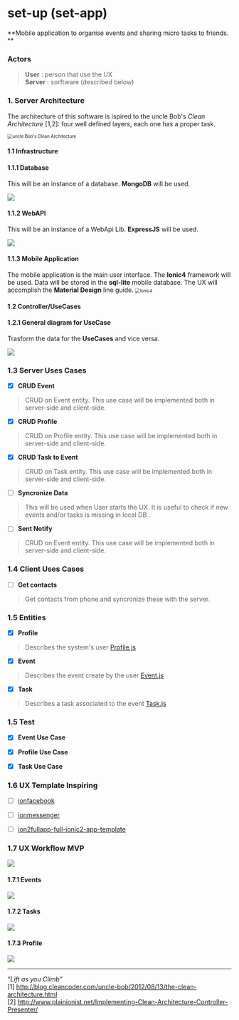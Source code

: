 # set-up (set-app)

**Mobile application to organise events and sharing micro tasks to friends. **



### Actors
> **User** : person that use the UX<br/>
> **Server** : sorftware (described below)

### 1. Server Architecture
The architecture of this software is ispired to the uncle Bob's *Clean Architecture* [1,2]: four well defined layers, each one has a proper task.

<img src="imgsReadMe/cleanArchitecture.jpeg" alt="uncle Bob's Clean Architecture" style="zoom:70%;" />


#### 1.1 Infrastructure
#### 1.1.1 Database 
This will be an instance of a database. 
**MongoDB** will be used.

<img src="imgsReadMe/d1.png"/>

#### 1.1.2 WebAPI 
This will be an instance of a WebApi Lib. **ExpressJS** will be used.

<img src="imgsReadMe/d2.png"/>

#### 1.1.3 Mobile Application 
The mobile application is the main user interface. The **Ionic4** framework will be used. Data will be stored in the **sql-lite** mobile database. The UX will accomplish the **Material Design** line guide.
<img src="imgsReadMe/ionic.jpg" alt="Ionic4" style="zoom:67%;" />

#### 1.2 Controller/UseCases

#### 1.2.1 General diagram for UseCase 
Trasform the data for the **UseCases** and vice versa.

<img src="imgsReadMe/d3.png"/>

### 1.3 Server Uses Cases

* [X] **CRUD Event**

> CRUD on Event entity. This use case will be implemented both in server-side and client-side.

* [X] **CRUD Profile**

> CRUD on Profile entity. This use case will be implemented both in server-side and client-side.

* [X] **CRUD Task to Event**

> CRUD on Task entity. This use case will be implemented both in server-side and client-side.

* [ ] **Syncronize Data**

> This will be used when User starts the UX. It is useful to check if new events and/or tasks is missing in local DB .

* [ ] **Sent Notify**

> CRUD on Event entity. This use case will be implemented both in server-side and client-side.

### 1.4 Client Uses Cases
* [ ] **Get contacts**

> Get contacts from phone and syncronize these with the server.


### 1.5 Entities
* [X] **Profile**

> Describes the system's user [Profile.js](https://gitlab.com/alfarruggia/set-up/tree/master/Entities/Profile.js)

* [X] **Event**

> Describes the event create by the user [Event.js](https://gitlab.com/alfarruggia/set-up/tree/master/Entities/Event.js)

* [X] **Task**
> Describes a task associated to the event [Task.js](https://gitlab.com/alfarruggia/set-up/tree/master/Entities/Task.js)

### 1.5 Test

* [X] **Event Use Case**
* [X] **Profile Use Case**
* [X] **Task Use Case**


### 1.6 UX Template Inspiring
* [ ]  [ionfacebook](https://market.ionicframework.com/themes/ionfacebook)

* [ ]  [ionmessenger](https://market.ionicframework.com/themes/ionmessenger)

* [ ]  [ion2fullapp-full-ionic2-app-template](https://ionicthemes.com/product/ion2fullapp-full-ionic2-app-template)


### 1.7 UX Workflow MVP
<img src="imgsReadMe/d5.png"/>

#### 1.7.1  Events
<img src="imgsReadMe/d6.png"/>

#### 1.7.2 Tasks
<img src="imgsReadMe/d7.png"/>

#### 1.7.3 Profile
<img src="imgsReadMe/d8.png"/>

<hr>

*"Lift as you Climb"*<br/>
[1] http://blog.cleancoder.com/uncle-bob/2012/08/13/the-clean-architecture.html<br/>
[2] http://www.plainionist.net/Implementing-Clean-Architecture-Controller-Presenter/
